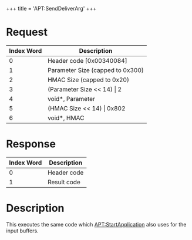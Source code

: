 +++
title = 'APT:SendDeliverArg'
+++

# Request

| Index Word | Description                      |
|------------|----------------------------------|
| 0          | Header code \[0x00340084\]       |
| 1          | Parameter Size (capped to 0x300) |
| 2          | HMAC Size (capped to 0x20)       |
| 3          | (Parameter Size \<\< 14) \| 2    |
| 4          | void\*, Parameter                |
| 5          | (HMAC Size \<\< 14) \| 0x802     |
| 6          | void\*, HMAC                     |

# Response

| Index Word | Description |
|------------|-------------|
| 0          | Header code |
| 1          | Result code |

# Description

This executes the same code which
[<APT:StartApplication>](APT:StartApplication "wikilink") also uses for
the input buffers.
